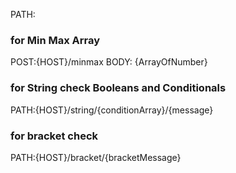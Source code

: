 
PATH:

### for Min Max Array
POST:{HOST}/minmax
BODY: {ArrayOfNumber}

### for String check Booleans and Conditionals
PATH:{HOST}/string/{conditionArray}/{message}

### for bracket check
PATH:{HOST}/bracket/{bracketMessage}